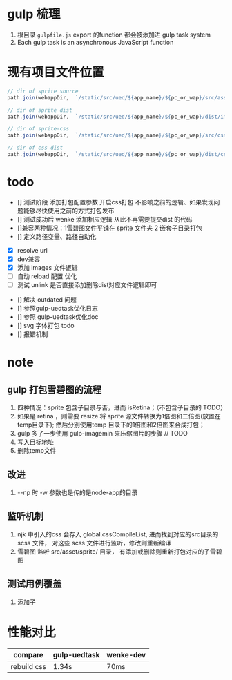 # gulp 梳理

1. 根目录 `gulpfile.js` export 的function 都会被添加进 gulp task system
2. Each gulp task is an asynchronous JavaScript function

# 现有项目文件位置

```js
// dir of sprite source
path.join(webappDir,  `/static/src/ued/${app_name}/${pc_or_wap}/src/asset/sprite`) // 可以有一层子目录 将分别打包

// dir of sprite dist
path.join(webappDir,  `/static/src/ued/${app_name}/${pc_or_wap}/dist/images/sprite`)

// dir of sprite-css
path.join(webappDir,  `/static/src/ued/${app_name}/${pc_or_wap}/src/css/sprite`)

// dir of css dist
path.join(webappDir,  `/static/src/ued/${app_name}/${pc_or_wap}/dist/css`)
```

# todo

- [] 测试阶段 添加打包配置参数 开启css打包 不影响之前的逻辑、如果发现问题能够尽快使用之前的方式打包发布
- [] 测试成功后  wenke 添加相应逻辑  从此不再需要提交dist 的代码
- []兼容两种情况：1雪碧图文件平铺在 sprite 文件夹  2 嵌套子目录打包
- [] 定义路径变量、路径自动化
- [x] resolve url
- [x] dev兼容
- [x] 添加 images 文件逻辑
- [ ] 自动 reload 配置 优化
- [ ] 测试 unlink  是否直接添加删除dist对应文件逻辑即可
- [] 解决 outdated 问题
- [] 参照gulp-uedtask优化日志
- [] 参照 gulp-uedtask优化doc
- [] svg 字体打包  todo
- [] 报错机制

# note

## gulp 打包雪碧图的流程

1. 四种情况：sprite 包含子目录与否，进而 isRetina；（不包含子目录的 TODO）
2. 如果是 retina ，则需要 resize 将 sprite 源文件转换为1倍图和二倍图(放置在temp目录下); 然后分别使用temp 目录下的1倍图和2倍图来合成打包；
3. gulp 多了一步使用 gulp-imagemin 来压缩图片的步骤  // TODO
4. 写入目标地址
5. 删除temp文件


## 改进

1. --np 时   -w 参数也是传的是node-app的目录

## 监听机制

1. njk 中引入的css 会存入  global.cssCompileList, 进而找到对应的src目录的 scss 文件， 对这些 scss 文件进行监听，修改则重新编译
2. 雪碧图 监听 src/asset/sprite/ 目录，  有添加或删除则重新打包对应的子雪碧图

## 测试用例覆盖

1. 添加子


# 性能对比

| compare     | gulp-uedtask | wenke-dev |
|-------------|--------------|-----------|
| rebuild css | 1.34s        | 70ms      |